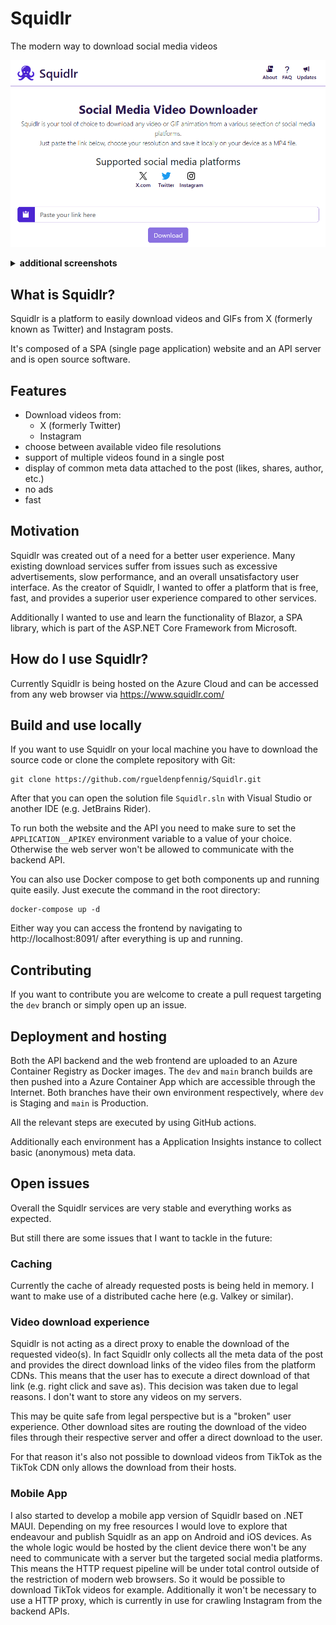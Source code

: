 # Squidlr
The modern way to download social media videos

![Squidlr landing page](/docs/img/2024-06-30-squidlr-screenshot-landing.png)

<details>
<summary><strong>additional screenshots</strong></summary>

![X post with multiple video files](/docs/img/2024-06-30-squidlr-screenshot-download.png)

</details>

## What is Squidlr?
Squidlr is a platform to easily download videos and GIFs from X (formerly known as Twitter) and Instagram posts.

It's composed of a SPA (single page application) website and an API server and is open source software.

## Features
- Download videos from:
  - X (formerly Twitter)
  - Instagram
- choose between available video file resolutions
- support of multiple videos found in a single post
- display of common meta data attached to the post (likes, shares, author, etc.)
- no ads
- fast

## Motivation
Squidlr was created out of a need for a better user experience. Many existing download services suffer from issues such as excessive advertisements, slow performance, and an overall unsatisfactory user interface. As the creator of Squidlr, I wanted to offer a platform that is free, fast, and provides a superior user experience compared to other services.

Additionally I wanted to use and learn the functionality of Blazor, a SPA library, which is part of the ASP.NET Core Framework from Microsoft.

## How do I use Squidlr?
Currently Squidlr is being hosted on the Azure Cloud and can be accessed from any web browser via https://www.squidlr.com/

## Build and use locally
If you want to use Squidlr on your local machine you have to download the source code or clone the complete repository with Git:

```shell
git clone https://github.com/rgueldenpfennig/Squidlr.git
```

After that you can open the solution file `Squidlr.sln` with Visual Studio or another IDE (e.g. JetBrains Rider).

To run both the website and the API you need to make sure to set the `APPLICATION__APIKEY` environment variable to a value of your choice. Otherwise the web server won't be allowed to communicate with the backend API.

You can also use Docker compose to get both components up and running quite easily. Just execute the command in the root directory:
```shell
docker-compose up -d
```

Either way you can access the frontend by navigating to http://localhost:8091/ after everything is up and running.

## Contributing
If you want to contribute you are welcome to create a pull request targeting the `dev` branch or simply open up an issue.

## Deployment and hosting
Both the API backend and the web frontend are uploaded to an Azure Container Registry as Docker images. The `dev` and `main` branch builds are then pushed into a Azure Container App which are accessible through the Internet. Both branches have their own environment respectively, where `dev` is Staging and `main` is Production.

All the relevant steps are executed by using GitHub actions.

Additionally each environment has a Application Insights instance to collect basic (anonymous) meta data.

## Open issues
Overall the Squidlr services are very stable and everything works as expected.

But still there are some issues that I want to tackle in the future:
### Caching
Currently the cache of already requested posts is being held in memory. I want to make use of a distributed cache here (e.g. Valkey or similar).

### Video download experience
Squidlr is not acting as a direct proxy to enable the download of the requested video(s). In fact Squidlr only collects all the meta data of the post and provides the direct download links of the video files from the platform CDNs. This means that the user has to execute a direct download of that link (e.g. right click and save as). This decision was taken due to legal reasons. I don't want to store any videos on my servers.

This may be quite safe from legal perspective but is a "broken" user experience. Other download sites are routing the download of the video files through their respective server and offer a direct download to the user.

For that reason it's also not possible to download videos from TikTok as the TikTok CDN only allows the download from their hosts.

### Mobile App
I also started to develop a mobile app version of Squidlr based on .NET MAUI. Depending on my free resources I would love to explore that endeavour and publish Squidlr as an app on Android and iOS devices. As the whole logic would be hosted by the client device there won't be any need to communicate with a server but the targeted social media platforms. This means the HTTP request pipeline will be under total control outside of the restriction of modern web browsers. So it would be possible to download TikTok videos for example. Additionally it won't be necessary to use a HTTP proxy, which is currently in use for crawling Instagram from the backend APIs.
